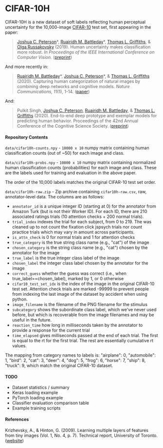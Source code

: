 # CIFAR-10H

CIFAR-10H is a new dataset of soft labels reflecting human perceptual uncertainty for the 10,000-image [CIFAR-10](https://www.cs.toronto.edu/~kriz/cifar.html) test set, first appearing in the paper:

> [Joshua C. Peterson](https://twitter.com/joshuacpeterson)\*, [Ruairidh M. Battleday](https://ruairidh.mycpanel.princeton.edu/)\*, [Thomas L. Griffiths](http://cocosci.princeton.edu/tom/index.php), & [Olga Russakovsky](https://www.cs.princeton.edu/~olgarus/) (2019). Human uncertainty makes classification more robust.
*In Proceedings of the IEEE International Conference on Computer Vision.* ([preprint](https://arxiv.org/abs/1908.07086))

And more recently in:

> [Ruairidh M. Battleday](https://ruairidh.mycpanel.princeton.edu/)\*, [Joshua C. Peterson](https://twitter.com/joshuacpeterson)\*, & [Thomas L. Griffiths](http://cocosci.princeton.edu/tom/index.php) (2020). Capturing human categorization of natural images by combining deep networks and cognitive models. *Nature Communications, 11*(1), 1-14. ([paper](https://www.nature.com/articles/s41467-020-18946-z))

And:

> Pulkit Singh, [Joshua C. Peterson](https://twitter.com/joshuacpeterson), [Ruairidh M. Battleday](https://ruairidh.mycpanel.princeton.edu/), & [Thomas L. Griffiths](http://cocosci.princeton.edu/tom/index.php) (2020). End-to-end deep prototype and exemplar models for predicting human behavior. Proceedings of the 42nd Annual Conference of the Cognitive Science Society. ([preprint](https://arxiv.org/abs/2007.08723))

#### Repository Contents

`data/cifar10h-counts.npy` - `10000 x 10` numpy matrix containing human classification counts (out of ~50) for each image and class.

`data/cifar10h-probs.npy` - `10000 x 10` numpy matrix containing normalized human classification counts (probabilities) for each image and class. These are the labels used for training and evaluation in the above paper.

The order of the 10,000 labels matches the original CIFAR-10 test set order.

`data/cifar10h-raw.zip` - Zip archive containing `cifar10h-raw.csv`, raw, annotator-level data. The columns are as follows:

* `annotator_id` is a unique integer ID (starting at 0) for the annotator from Amazon Turk (but is not their Worker ID). For each ID, there are 210 associated ratings trials (10 attention checks + 200 normal trials).
* `trial_index` indexes the trial for each subject, from 0 to 219. The was cleaned up to not count the fixation click jspsych trials nor count practice trials which may vary in amount across participants.
* `is_attn_check` is 0 for normal trials and 1 for attention checks
* `true_category` is the true string class name (e.g., "cat") of the image
* `chosen_category` is the string class name (e.g., "cat") chosen by the annotator for the image
* `true_label` is the true integer class label of the image
* `chosen_label` the integer class label chosen by the annotator for the image
* `correct_guess` whether the guess was correct (i.e., when true_label==chosen_label), marked by 1, or 0 otherwise
* `cifar10_test_set_idx` is the index of the image in the original CIFAR-10 test set. Attention check trials are marked -99999 to prevent people from indexing the last image of the dataset by accident when using python. 
* `image_filename` is the filename of the PNG filename for the stimulus
* `subcategory` shows the subordinate class label, which we've never used before, but which is recoverable from the image filenames and may be useful in the future.
* `reaction_time` how long in milliseconds taken by the annotator to provide a response for the current trial
* `time_elapsed` gives milliseconds passed at the end of each trial. The first is equal to the rt for the first trial. The rest are essentially cumulative rt values.

The mapping from category names to labels is: "airplane": 0, "automobile": 1, "bird": 2, "cat": 3, "deer": 4, "dog": 5, "frog": 6, "horse": 7, "ship": 8, "truck": 9, which match the original CIFAR-10 dataset.


#### TODO

* Dataset statistics / summary
* Keras loading example
* PyTorch loading example
* Classifier evaluation comparison table
* Example training scripts

#### References

Krizhevsky, A., & Hinton, G. (2009). Learning multiple layers of features from tiny images (Vol. 1, No. 4, p. 7). Technical report, University of Toronto. ([website](https://www.cs.toronto.edu/~kriz/cifar.html))
